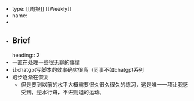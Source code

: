 - type: [[周报]] [[Weekly]]
- name:
-
- ## Brief
  heading:: 2
- 一直在处理一些很无聊的事情
- 让chatgpt写脚本的效率确实很高（同事不如chatgpt系列
- 跑步逐渐在恢复
	- 但是要到以前的水平大概需要很久很久很久的练习，这是唯一一项让我感受到，逆水行舟，不进则退的运动。